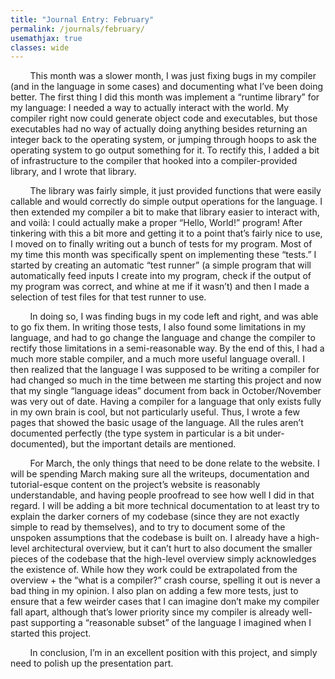 ```yaml
---
title: "Journal Entry: February"
permalink: /journals/february/
usemathjax: true
classes: wide
---
```


&nbsp;&nbsp;&nbsp;&nbsp;&nbsp;&nbsp;&nbsp;&nbsp;This month was a slower month, I was just fixing bugs in my compiler (and in the language in some cases) and documenting what I’ve been doing better. The first thing I did this month was implement a “runtime library” for my language: I needed a way to actually interact with the world. My compiler right now could generate object code and executables, but those executables had no way of actually doing anything besides returning an integer back to the operating system, or jumping through hoops to ask the operating system to go output something for it. To rectify this, I added a bit of infrastructure to the compiler that hooked into a compiler-provided library, and I wrote that library. 

&nbsp;&nbsp;&nbsp;&nbsp;&nbsp;&nbsp;&nbsp;&nbsp;The library was fairly simple, it just provided functions that were easily callable and would correctly do simple output operations for the language. I then extended my compiler a bit to make that library easier to interact with, and voilà: I could actually make a proper “Hello, World!” program! After tinkering with this a bit more and getting it to a point that’s fairly nice to use, I moved on to finally writing out a bunch of tests for my program. Most of my time this month was specifically spent on implementing these “tests.” I started by creating an automatic “test runner” (a simple program that will automatically feed inputs I create into my program, check if the output of my program was correct, and whine at me if it wasn’t) and then I made a selection of test files for that test runner to use. 

&nbsp;&nbsp;&nbsp;&nbsp;&nbsp;&nbsp;&nbsp;&nbsp;In doing so, I was finding bugs in my code left and right, and was able to go fix them. In writing those tests, I also found some limitations in my language, and had to go change the language and change the compiler to rectify those limitations in a semi-reasonable way. By the end of this, I had a much more stable compiler, and a much more useful language overall. I then realized that the language I was supposed to be writing a compiler for had changed so much in the time between me starting this project and now that my single “language ideas” document from back in October/November was very out of date. 
Having a compiler for a language that only exists fully in my own brain is cool, but not particularly useful. Thus, I wrote a few pages that showed the basic usage of the language. All the rules aren’t documented perfectly (the type system in particular is a bit under-documented),  but the important details are mentioned. 

&nbsp;&nbsp;&nbsp;&nbsp;&nbsp;&nbsp;&nbsp;&nbsp;For March, the only things that need to be done relate to the website. I will be spending March making sure all the writeups, documentation and tutorial-esque content on the project’s website is reasonably understandable, and having people proofread to see how well I did in that regard. I will be adding a bit more technical documentation to at least try to explain the darker corners of my codebase (since they are not exactly simple to read by themselves), and to try to document some of the unspoken assumptions that the codebase is built on. I already have a high-level architectural overview, but it can’t hurt to also document the smaller pieces of the codebase that the high-level overview simply acknowledges the existence of. While how they work could be extrapolated from the overview + the “what is a compiler?” crash course, spelling it out is never a bad thing in my opinion. I also plan on adding a few more tests, just to ensure that a few weirder cases that I can imagine don’t make my compiler fall apart, although that’s lower priority since my compiler is already well-past supporting a “reasonable subset” of the language I imagined when I started this project. 

&nbsp;&nbsp;&nbsp;&nbsp;&nbsp;&nbsp;&nbsp;&nbsp;In conclusion, I’m in an excellent position with this project, and simply need to polish up the presentation part. 
